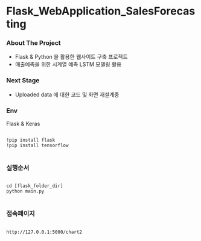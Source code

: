 # Flask_WebApplication_SalesForecasting

### About The Project

- Flask & Python 을 활용한 웹사이트 구축 프로젝트  
- 매출예측을 위한 시계열 예측 LSTM 모델링 활용 

### Next Stage
- Uploaded data 에 대한 코드 및 화면 재설계중 



### Env 
Flask & Keras 
<pre>
<code>
!pip install flask
!pip install tensorflow
</code>
</pre>

### 실행순서
<pre>
<code>
cd [flask_folder_dir]
python main.py  
</code>
</pre>

### 접속페이지 
<pre>
<code>
http://127.0.0.1:5000/chart2
</code>
</pre>
